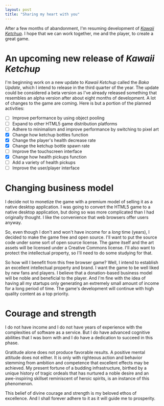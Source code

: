 ```yaml
---
layout: post
title: "Sharing my heart with you"
---
```


After a few months of abandonment, I'm resuming development of [*Kawaii Ketchup*](https://webdva.itch.io/kawaii-ketchup). I hope that we can work together, me and the player, to create a great game.

# An upcoming new release of *Kawaii Ketchup*

I'm beginning work on a new update to *Kawaii Ketchup* called the *Baka Update*, which I intend to release in the third quarter of the year. The update could be considered a beta version as I've already released something that resembles an alpha version after about eight months of development. A lot of changes to the game are coming. Here is but a portion of the planned activities:

- [ ] Improve performance by using object pooling
- [ ] Expand to other HTML5 game distribution platforms
- [ ] Adhere to minimalism and improve performance by switching to pixel art
- [x] Change how ketchup bottles function
- [x] Change the player's health decrease rate
- [x] Change the ketchup bottle spawn rate
- [ ] Improve the touchscreen interface
- [x] Change how health pickups function
- [ ] Add a variety of health pickups
- [ ] Improve the user/player interface

# Changing business model

I decide not to monetize the game with a premium model of selling it as a native desktop application. I was going to convert the HTML5 game to a native desktop application, but doing so was more complicated than I had originally thought. I like the convenience that web browsers offer users anyway.

So, even though I don't and won't have income for a *long* time (years), I decided to make the game free and open source. I'll want to put the source code under some sort of open source license. The game itself and the art assets will be licensed under a Creative Commons license. I'll also want to protect the intellectual property, so I'll need to do some studying for that.

So how will I benefit from this free browser game? Well, I intend to establish an excellent intellectual property and brand. I want the game to be well liked by new fans and players. I believe that a donation-based business model will be noble and beneficial to the player. And I'm fine with the idea of having all my startups only generating an extremely small amount of income for a long period of time. The game's development will continue with high quality content as a top priority.

# Courage and strength

I do not have income and I do not have years of experience with the complexities of software as a service. But I do have advanced cognitive abilities that I was born with and I do have a dedication to succeed in this phase.

Gratitude alone does not produce favorable results. A positive mental attitude does not either. It is only with righteous action and behavior stemming from ambition and competence that excellent effects may be achieved. My present fortune of a budding infrastructure, birthed by a unique history of tragic ordeals that has nurtured a noble desire and an awe-inspiring skillset reminiscent of heroic spirits, is an instance of this phenomenon.

This belief of divine courage and strength is my beloved ethos of excellence. And I shall forever adhere to it as it will guide me to prosperity.